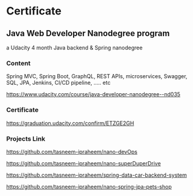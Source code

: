 # Certificate

## Java Web Developer Nanodegree program
a Udacity 4 month Java backend & Spring nanodegree

### Content
Spring MVC, Spring Boot, GraphQL, REST APIs, microservices, Swagger, 
SQL, JPA, Jenkins, CI/CD pipeline, ..... etc

https://www.udacity.com/course/java-developer-nanodegree--nd035


### Certificate 
https://graduation.udacity.com/confirm/ETZGE2GH


### Projects Link

https://github.com/tasneem-ipraheem/nano-devOps

https://github.com/tasneem-ipraheem/nano-superDuperDrive

https://github.com/tasneem-ipraheem/spring-data-car-backend-system

https://github.com/tasneem-ipraheem/nano-spring-jpa-pets-shop


